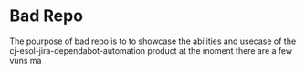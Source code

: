 # Bad Repo

The pourpose of bad repo is to to showcase the abilities and usecase of the cj-esol-jira-dependabot-automation product at the moment there are a few vuns ma
